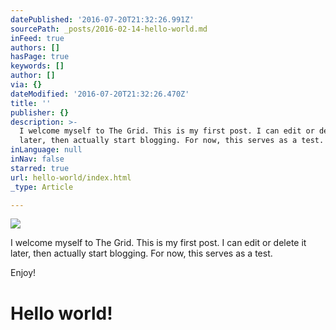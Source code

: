 ```yaml
---
datePublished: '2016-07-20T21:32:26.991Z'
sourcePath: _posts/2016-02-14-hello-world.md
inFeed: true
authors: []
hasPage: true
keywords: []
author: []
via: {}
dateModified: '2016-07-20T21:32:26.470Z'
title: ''
publisher: {}
description: >-
  I welcome myself to The Grid. This is my first post. I can edit or delete it
  later, then actually start blogging. For now, this serves as a test.
inLanguage: null
inNav: false
starred: true
url: hello-world/index.html
_type: Article

---
```

![](https://the-grid-user-content.s3-us-west-2.amazonaws.com/9f42abc9-5a41-4272-8b50-17fdd3495a2e.png)

I welcome myself to The Grid. This is my first post. I can edit or delete it later, then actually start blogging. For now, this serves as a test.

Enjoy!

# Hello world!